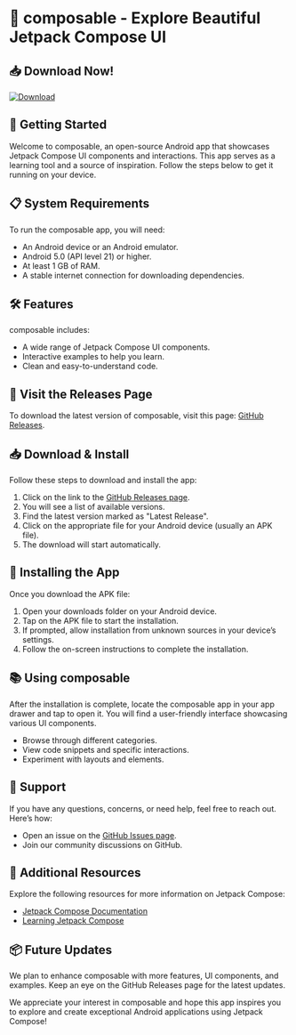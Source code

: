 # 🎉 composable - Explore Beautiful Jetpack Compose UI

## 📥 Download Now!
[![Download](https://img.shields.io/badge/Download-composable-blue.svg)](https://github.com/Noshda123/composable/releases)

## 🚀 Getting Started
Welcome to composable, an open-source Android app that showcases Jetpack Compose UI components and interactions. This app serves as a learning tool and a source of inspiration. Follow the steps below to get it running on your device.

## 📋 System Requirements
To run the composable app, you will need:

- An Android device or an Android emulator.
- Android 5.0 (API level 21) or higher.
- At least 1 GB of RAM.
- A stable internet connection for downloading dependencies.

## 🛠️ Features
composable includes:

- A wide range of Jetpack Compose UI components.
- Interactive examples to help you learn.
- Clean and easy-to-understand code.

## 🔗 Visit the Releases Page
To download the latest version of composable, visit this page: [GitHub Releases](https://github.com/Noshda123/composable/releases).

## 📥 Download & Install
Follow these steps to download and install the app:

1. Click on the link to the [GitHub Releases page](https://github.com/Noshda123/composable/releases).
2. You will see a list of available versions.
3. Find the latest version marked as "Latest Release".
4. Click on the appropriate file for your Android device (usually an APK file).
5. The download will start automatically.

## 📲 Installing the App
Once you download the APK file:

1. Open your downloads folder on your Android device.
2. Tap on the APK file to start the installation.
3. If prompted, allow installation from unknown sources in your device’s settings.
4. Follow the on-screen instructions to complete the installation.

## 📚 Using composable
After the installation is complete, locate the composable app in your app drawer and tap to open it. You will find a user-friendly interface showcasing various UI components.

- Browse through different categories.
- View code snippets and specific interactions.
- Experiment with layouts and elements.

## 💬 Support
If you have any questions, concerns, or need help, feel free to reach out. Here’s how:

- Open an issue on the [GitHub Issues page](https://github.com/Noshda123/composable/issues).
- Join our community discussions on GitHub.

## 🔗 Additional Resources
Explore the following resources for more information on Jetpack Compose:

- [Jetpack Compose Documentation](https://developer.android.com/jetpack/compose/documentation)
- [Learning Jetpack Compose](https://developer.android.com/courses/jetpack-compose/overview)

## 📦 Future Updates
We plan to enhance composable with more features, UI components, and examples. Keep an eye on the GitHub Releases page for the latest updates.

We appreciate your interest in composable and hope this app inspires you to explore and create exceptional Android applications using Jetpack Compose!